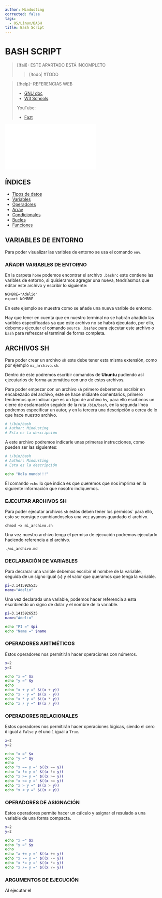 ```yaml
---
author: Mindusting
corrected: false
tags:
  - OS/Linux/BASH
title: Bash Script
---
```


# BASH SCRIPT

> [!fail]- ESTE APARTADO ESTÁ INCOMPLETO
> > [!todo] #TODO

> [!help]- REFERENCIAS WEB
> - [GNU doc](https://www.gnu.org/software/bash/manual/bash.html)
> - [W3 Schools](https://www.w3schools.com/bash/bash_syntax.php)
> 
> YouTube:
> - [Fazt](https://youtu.be/H4ayPYcZEfI)

![](bash_script_files.md)

## ÍNDICES

- [Tipos de datos](bash_script_data_types.md)
- [Variables](bash_script_variables.md)
- [Operadores](bash_script_operators.md)
- [Array](bash_script_array.md)
- [Condicionales](bash_script_flow_control.md)
- [Bucles](bash_script_loop.md)
- [Funciones](bash_script_function.md)

## VARIABLES DE ENTORNO

Para poder visualizar las varibles de entorno se usa el comando `env`.

### AÑADIR VARIABLES DE ENTORNO

En la carpeta `home` podemos encontrar el archivo `.bashrc` este contiene las varibles de entorno, si quisieramos agregar una nueva, tendríasmos que editar este archivo y escribir lo siguiente:

```txt
NOMBRE="Adelio"
export NOMBRE
```

En este ejemplo se muestra como se añade una nueva varible de entorno.

Hay que tener en cuenta que en nuestro terminal no se habrán añadido las varibles especificadas ya que este archivo no se habrá ejecutado, por ello, debemos ejecutar el comando `source .bashsc` para ejecutar este archivo o `bash` para refrescar el terminal de forma completa.

## ARCHIVOS SH

Para poder crear un archivo `sh` este debe tener esta misma extensión, como por ejemplo `mi_archivo.sh`.

Dentro de este podremos escribir comandos de **Ubuntu** pudiendo así ejecutarlos de forma automática con uno de estos archivos.

Para  poder empezar con un archivo `sh` primero deberemos escribir en encabezado del archivo, este se hace midiante comentarios, primero tendremos que indicar que es un tipo de archivo `hs`, para ello escibimos un cierre de esclamación seguido de la ruta `/bin/bash`, en la segunda línea podremos especificar un autor, y en la tercera una descripción a cerca de lo que hace nuestro archivo.

```bash
# !/bin/bash
# Author: Mindusting
# Esta es la descripción
```

A este archivo podremos indicarle unas primeras instrucciones, como pueden ser las siguientes:

```bash
# !/bin/bash
# Author: Mindusting
# Esta es la descripción

echo "Hola mundo!!!"
```

El comando `echo` lo que indica es que queremos que nos imprima en la siguiente información que nosotro indiquemos.

### EJECUTAR ARCHIVOS SH

Para poder ejecutar archivos `sh` estos deben tener los permisos` para ello, esto se consigue cambiandoselos una vez ayamos guardado el archivo.

`chmod +x mi_archivo.sh`

Una vez nuestro archivo tenga el permiso de ejecución podremos ejecutarlo haciendo referencia a el archivo.

`./mi_archivo.md`

### DECLARACIÓN DE VARIABLES

Para decrarar una varible debemos escribir el nombre de la variable, seguida de un signo igual (`=`) y el valor que queramos que tenga la variable.

```bash
pi=3.1415926535
name="Adelio"
```

Una vez declarada una variable, podemos hacer referencia a esta escribiendo un signo de dolar y el nombre de la variable.

```bash
pi=3.1415926535
name="Adelio"

echo "PI =" $pi
echo "Name =" $name
```

### OPERADORES ARITMÉTICOS

Estos operadores nos permitirán hacer operaciones con números.

```bash
x=2
y=2

echo "x =" $x
echo "y =" $y
echo
echo "x + y =" $((x + y))
echo "x - y =" $((x - y))
echo "x * y =" $((x * y))
echo "x / y =" $((x / y))
```

### OPERADORES RELACIONALES

Estos operadores nos permitirán hacer operaciones lógicas, siendo el cero `0` igual a `False` y el uno `1` igual a `True`.

```bash
x=2
y=2

echo "x =" $x
echo "y =" $y
echo
echo "x == y =" $((x == y))
echo "x != y =" $((x != y))
echo "x >= y =" $((x >= y))
echo "x <= y =" $((x <= y))
echo "x > y =" $((x > y))
echo "x < y =" $((x < y))
```

### OPERADORES DE ASIGNACIÓN

Estos operadores permite hacer un cálculo y asignar el resulado a una variable de una forma compacta.

```bash
x=2
y=2

echo "x =" $x
echo "y =" $y
echo
echo "x += y =" $((x += y))
echo "x -= y =" $((x -= y))
echo "x *= y =" $((x *= y))
echo "x /= y =" $((x /= y))
```

### ARGUMENTOS DE EJECUCIÓN

Al ejecutar el
